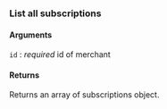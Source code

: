 ### List all subscriptions

#### Arguments

`id`
:	_required_ id of merchant

#### Returns

Returns an array of subscriptions object.